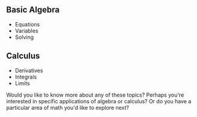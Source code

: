 ## Basic Algebra
- Equations
- Variables
- Solving

## Calculus
- Derivatives
- Integrals
- Limits

Would you like to know more about any of these topics? Perhaps you're interested in specific applications of algebra or calculus? Or do you have a particular area of math you'd like to explore next?

